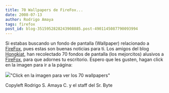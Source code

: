 ```yaml
---
title: 70 Wallpapers de FireFox...
date: 2008-07-13
author: Rodrigo Amaya
tags: firefox
post_id: blog-3515952828243908885.post-4901145087790093994
---
```


Si estabas buscando un fondo de pantalla (Wallpaper) relacionado a [FireFox](http://srbyte.blogspot.com/2008/07/el-guiness-record-de-firefox-3.html), pues estas son buenas noticias para ti. Los amigos del blog [Hongkiat](http://www.hongkiat.com/), han recolectado 70 fondos de pantalla (los mejorcitos) alusivos a [FireFox,](http://srbyte.blogspot.com/2008/07/el-guiness-record-de-firefox-3.html) para que adornes tu escritorio. Espero que les gusten, hagan click en la imagen para ir a la página:

[![](http://bp0.blogger.com/_ayvorITawE4/SHqP7POgiVI/AAAAAAAAA40/45mlWEyD_VA/s400/beautiful-firefox.png)](http://www.hongkiat.com/blog/70-nice-and-beautiful-firefox-wallpapers/)"Click en la imagen para ver los 70 wallpapers"

Copyleft Rodrigo S. Amaya C. y el staff del Sr. Byte